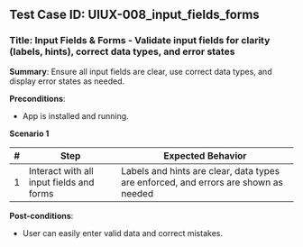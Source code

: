 ## Test Case ID: UIUX-008_input_fields_forms
### Title: Input Fields & Forms - Validate input fields for clarity (labels, hints), correct data types, and error states

**Summary**: Ensure all input fields are clear, use correct data types, and display error states as needed.

**Preconditions**: 
- App is installed and running.

**Scenario 1**

| # | Step                                      | Expected Behavior                                       |
|---|-------------------------------------------|--------------------------------------------------------|
| 1 | Interact with all input fields and forms  | Labels and hints are clear, data types are enforced, and errors are shown as needed |

**Post-conditions**:
- User can easily enter valid data and correct mistakes.
